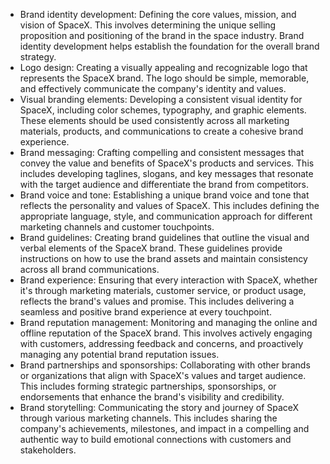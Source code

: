 
- Brand identity development: Defining the core values, mission, and vision of SpaceX. This involves determining the unique selling proposition and positioning of the brand in the space industry. Brand identity development helps establish the foundation for the overall brand strategy.
- Logo design: Creating a visually appealing and recognizable logo that represents the SpaceX brand. The logo should be simple, memorable, and effectively communicate the company's identity and values.
- Visual branding elements: Developing a consistent visual identity for SpaceX, including color schemes, typography, and graphic elements. These elements should be used consistently across all marketing materials, products, and communications to create a cohesive brand experience.
- Brand messaging: Crafting compelling and consistent messages that convey the value and benefits of SpaceX's products and services. This includes developing taglines, slogans, and key messages that resonate with the target audience and differentiate the brand from competitors.
- Brand voice and tone: Establishing a unique brand voice and tone that reflects the personality and values of SpaceX. This includes defining the appropriate language, style, and communication approach for different marketing channels and customer touchpoints.
- Brand guidelines: Creating brand guidelines that outline the visual and verbal elements of the SpaceX brand. These guidelines provide instructions on how to use the brand assets and maintain consistency across all brand communications.
- Brand experience: Ensuring that every interaction with SpaceX, whether it's through marketing materials, customer service, or product usage, reflects the brand's values and promise. This includes delivering a seamless and positive brand experience at every touchpoint.
- Brand reputation management: Monitoring and managing the online and offline reputation of the SpaceX brand. This involves actively engaging with customers, addressing feedback and concerns, and proactively managing any potential brand reputation issues.
- Brand partnerships and sponsorships: Collaborating with other brands or organizations that align with SpaceX's values and target audience. This includes forming strategic partnerships, sponsorships, or endorsements that enhance the brand's visibility and credibility.
- Brand storytelling: Communicating the story and journey of SpaceX through various marketing channels. This includes sharing the company's achievements, milestones, and impact in a compelling and authentic way to build emotional connections with customers and stakeholders.



